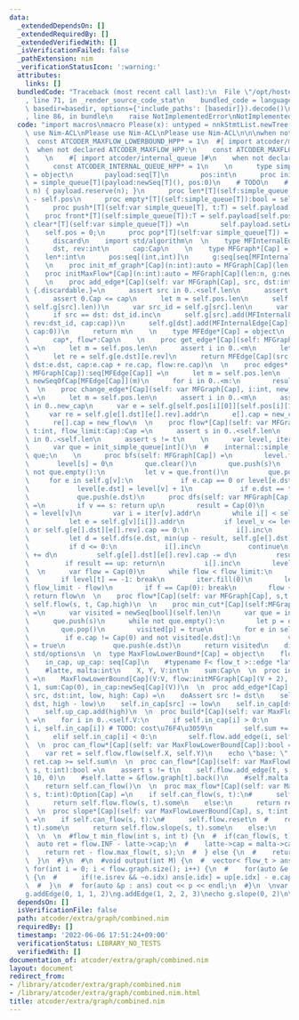 ```yaml
---
data:
  _extendedDependsOn: []
  _extendedRequiredBy: []
  _extendedVerifiedWith: []
  _isVerificationFailed: false
  _pathExtension: nim
  _verificationStatusIcon: ':warning:'
  attributes:
    links: []
  bundledCode: "Traceback (most recent call last):\n  File \"/opt/hostedtoolcache/Python/3.10.8/x64/lib/python3.10/site-packages/onlinejudge_verify/documentation/build.py\"\
    , line 71, in _render_source_code_stat\n    bundled_code = language.bundle(stat.path,\
    \ basedir=basedir, options={'include_paths': [basedir]}).decode()\n  File \"/opt/hostedtoolcache/Python/3.10.8/x64/lib/python3.10/site-packages/onlinejudge_verify/languages/nim.py\"\
    , line 86, in bundle\n    raise NotImplementedError\nNotImplementedError\n"
  code: "import macros\nmacro Please(x): untyped = nnkStmtList.newTree()\n\nPlease\
    \ use Nim-ACL\nPlease use Nim-ACL\nPlease use Nim-ACL\n\n\nwhen not declared ATCODER_MAXFLOW_LOWERBOUND_HPP:\n\
    \  const ATCODER_MAXFLOW_LOWERBOUND_HPP* = 1\n  #[ import atcoder/maxflow ]#\n\
    \  when not declared ATCODER_MAXFLOW_HPP:\n    const ATCODER_MAXFLOW_HPP* = 1\n\
    \    \n    #[ import atcoder/internal_queue ]#\n    when not declared ATCODER_INTERNAL_QUEUE_HPP:\n\
    \      const ATCODER_INTERNAL_QUEUE_HPP* = 1\n    \n      type simple_queue[T]\
    \ = object\n        payload:seq[T]\n        pos:int\n      proc init_simple_queue*[T]():auto\
    \ = simple_queue[T](payload:newSeq[T](), pos:0)\n    # TODO\n    #      void reserve(int\
    \ n) { payload.reserve(n); }\n      proc len*[T](self:simple_queue[T]):int = self.payload.len\
    \ - self.pos\n      proc empty*[T](self:simple_queue[T]):bool = self.pos == self.payload.len\n\
    \      proc push*[T](self:var simple_queue[T], t:T) = self.payload.add(t)\n  \
    \    proc front*[T](self:simple_queue[T]):T = self.payload[self.pos]\n      proc\
    \ clear*[T](self:var simple_queue[T]) =\n        self.payload.setLen(0)\n    \
    \    self.pos = 0;\n      proc pop*[T](self:var simple_queue[T]) = self.pos.inc\n\
    \      discard\n    import std/algorithm\n  \n    type MFInternalEdge[Cap] = object\n\
    \      dst, rev:int\n      cap:Cap\n    \n    type MFGraph*[Cap] = object\n  \
    \    len*:int\n      pos:seq[(int,int)]\n      g:seq[seq[MFInternalEdge[Cap]]]\n\
    \    \n    proc init_mf_graph*[Cap](n:int):auto = MFGraph[Cap](len:n, g:newSeq[seq[MFInternalEdge[Cap]]](n))\n\
    \    proc initMaxFlow*[Cap](n:int):auto = MFGraph[Cap](len:n, g:newSeq[seq[MFInternalEdge[Cap]]](n))\n\
    \    \n    proc add_edge*[Cap](self: var MFGraph[Cap], src, dst:int, cap:Cap):int\
    \ {.discardable.}=\n      assert src in 0..<self.len\n      assert dst in 0..<self.len\n\
    \      assert 0.Cap <= cap\n      let m = self.pos.len\n      self.pos.add((src,\
    \ self.g[src].len))\n      var src_id = self.g[src].len\n      var dst_id = self.g[dst].len\n\
    \      if src == dst: dst_id.inc\n      self.g[src].add(MFInternalEdge[Cap](dst:dst,\
    \ rev:dst_id, cap:cap))\n      self.g[dst].add(MFInternalEdge[Cap](dst:src, rev:src_id,\
    \ cap:0))\n      return m\n    \n    type MFEdge*[Cap] = object\n      src*, dst*:int\n\
    \      cap*, flow*:Cap\n    \n    proc get_edge*[Cap](self: MFGraph[Cap], i:int):MFEdge[Cap]\
    \ =\n      let m = self.pos.len\n      assert i in 0..<m\n      let e = self.g[self.pos[i][0]][self.pos[i][1]]\n\
    \      let re = self.g[e.dst][e.rev]\n      return MFEdge[Cap](src:self.pos[i][0],\
    \ dst:e.dst, cap:e.cap + re.cap, flow:re.cap)\n  \n    proc edges*[Cap](self:\
    \ MFGraph[Cap]):seq[MFEdge[Cap]] =\n      let m = self.pos.len\n      result =\
    \ newSeqOfCap[MFEdge[Cap]](m)\n      for i in 0..<m:\n        result.add(self.get_edge(i))\n\
    \  \n    proc change_edge*[Cap](self: var MFGraph[Cap], i:int, new_cap, new_flow:Cap)\
    \ =\n      let m = self.pos.len\n      assert i in 0..<m\n      assert new_flow\
    \ in 0..new_cap\n      var e = self.g[self.pos[i][0]][self.pos[i][1]].addr\n \
    \     var re = self.g[e[].dst][e[].rev].addr\n      e[].cap = new_cap - new_flow\n\
    \      re[].cap = new_flow\n  \n    proc flow*[Cap](self: var MFGraph[Cap], s,\
    \ t:int, flow_limit:Cap):Cap =\n      assert s in 0..<self.len\n      assert t\
    \ in 0..<self.len\n      assert s != t\n    \n      var level, iter = newSeq[int](self.len)\n\
    \      var que = init_simple_queue[int]()\n  #    internal::simple_queue<int>\
    \ que;\n    \n      proc bfs(self: MFGraph[Cap]) =\n        level.fill(-1)\n \
    \       level[s] = 0\n        que.clear()\n        que.push(s)\n        while\
    \ not que.empty():\n          let v = que.front()\n          que.pop()\n     \
    \     for e in self.g[v]:\n            if e.cap == 0 or level[e.dst] >= 0: continue\n\
    \            level[e.dst] = level[v] + 1\n            if e.dst == t: return\n\
    \            que.push(e.dst)\n      proc dfs(self: var MFGraph[Cap], v:int, up:Cap):Cap\
    \ =\n        if v == s: return up\n        result = Cap(0)\n        let level_v\
    \ = level[v]\n        var i = iter[v].addr\n        while i[] < self.g[v].len:\n\
    \          let e = self.g[v][i[]].addr\n          if level_v <= level[e[].dst]\
    \ or self.g[e[].dst][e[].rev].cap == 0:\n            i[].inc\n            continue\n\
    \          let d = self.dfs(e.dst, min(up - result, self.g[e[].dst][e[].rev].cap))\n\
    \          if d <= 0:\n            i[].inc\n            continue\n          self.g[v][i[]].cap\
    \ += d\n          self.g[e[].dst][e[].rev].cap -= d\n          result += d\n \
    \         if result == up: return\n          i[].inc\n        level[v] = self.len\n\
    \  \n      var flow = Cap(0)\n      while flow < flow_limit:\n        self.bfs()\n\
    \        if level[t] == -1: break\n        iter.fill(0)\n        let f = self.dfs(t,\
    \ flow_limit - flow)\n        if f == Cap(0): break\n        flow += f\n     \
    \ return flow\n  \n    proc flow*[Cap](self: var MFGraph[Cap], s,t:int):auto =\
    \ self.flow(s, t, Cap.high)\n  \n    proc min_cut*[Cap](self:MFGraph[Cap], s:int):seq[bool]\
    \ =\n      var visited = newSeq[bool](self.len)\n      var que = init_simple_queue[int]()\n\
    \      que.push(s)\n      while not que.empty():\n        let p = que.front()\n\
    \        que.pop()\n        visited[p] = true\n        for e in self.g[p]:\n \
    \         if e.cap != Cap(0) and not visited[e.dst]:\n            visited[e.dst]\
    \ = true\n            que.push(e.dst)\n      return visited\n    discard\n  import\
    \ std/options\n  \n  type MaxFlowLowerBound*[Cap] = object\n    flow: MFGraph[Cap]\n\
    \    in_cap, up_cap: seq[Cap]\n    #typename F< flow_t >::edge *latte, *malta;\n\
    \    #latte, malta:int\n    X, Y, V:int\n    sum:Cap\n  \n  proc initMaxFlowLowerBound*[Cap](V:int):MaxFlowLowerBound[Cap]\
    \ =\n    MaxFlowLowerBound[Cap](V:V, flow:initMFGraph[Cap](V + 2), X:V, Y:V +\
    \ 1, sum:Cap(0), in_cap:newSeq[Cap](V))\n  \n  proc add_edge*[Cap](self: var MaxFlowLowerBound[Cap],\
    \ src, dst:int, low, high: Cap) =\n    doAssert src != dst\n    self.flow.add_edge(src,\
    \ dst, high - low)\n    self.in_cap[src] -= low\n    self.in_cap[dst] += low\n\
    \    self.up_cap.add(high)\n  \n  proc build*[Cap](self: var MaxFlowLowerBound[Cap])\
    \ =\n    for i in 0..<self.V:\n      if self.in_cap[i] > 0:\n        self.flow.add_edge(self.X,\
    \ i, self.in_cap[i]) # TODO: cost\u76F4\u3059\n        self.sum += self.in_cap[i]\n\
    \      elif self.in_cap[i] < 0:\n        self.flow.add_edge(i, self.Y, -self.in_cap[i])\n\
    \  \n  proc can_flow*[Cap](self: var MaxFlowLowerBound[Cap]):bool =\n    self.build()\n\
    \    var ret = self.flow.flow(self.X, self.Y)\n    echo \"base: \", ret\n    return\
    \ ret.cap >= self.sum\n  \n  proc can_flow*[Cap](self: var MaxFlowLowerBound[Cap],\
    \ s, t:int):bool =\n    assert s != t\n    self.flow.add_edge(t, s, Cap.high div\
    \ 10, 0)\n    #self.latte = &flow.graph[t].back()\n    #self.malta = &flow.graph[s].back()\n\
    \    return self.can_flow()\n  \n  proc max_flow*[Cap](self: var MaxFlowLowerBound[Cap],\
    \ s, t:int):Option[Cap] =\n    if self.can_flow(s, t):\n#      self.flow.reset\n\
    \      return self.flow.flow(s, t).some\n    else:\n      return result.T.none\n\
    \  \n  proc slope*[Cap](self: var MaxFlowLowerBound[Cap], s, t:int):Option[seq[Cap]]\
    \ =\n    if self.can_flow(s, t):\n#      self.flow.reset\n  #    return self.flow.slope(s,\
    \ t).some\n      return self.flow.slope(s, t).some\n    else:\n      return result.T.none\n\
    \  \n  \n  #flow_t min_flow(int s, int t) {\n  #  if(can_flow(s, t)) {\n  #  \
    \  auto ret = flow.INF - latte->cap;\n  #    latte->cap = malta->cap = 0;\n  #\
    \    return ret - flow.max_flow(t, s);\n  #  } else {\n  #    return -1;\n  #\
    \  }\n  #}\n  #\n  #void output(int M) {\n  #  vector< flow_t > ans(M);\n  # \
    \ for(int i = 0; i < flow.graph.size(); i++) {\n  #    for(auto &e : flow.graph[i])\
    \ {\n  #      if(!e.isrev && ~e.idx) ans[e.idx] = up[e.idx] - e.cap;\n  #    }\n\
    \  #  }\n  #  for(auto &p : ans) cout << p << endl;\n  #}\n  \nvar g = initMaxFlowLowerBound[int](3)\n\
    g.addEdge(0, 1, 1, 2)\ng.addEdge(1, 2, 2, 3)\necho g.slope(0, 2)\n\n"
  dependsOn: []
  isVerificationFile: false
  path: atcoder/extra/graph/combined.nim
  requiredBy: []
  timestamp: '2022-06-06 17:51:24+09:00'
  verificationStatus: LIBRARY_NO_TESTS
  verifiedWith: []
documentation_of: atcoder/extra/graph/combined.nim
layout: document
redirect_from:
- /library/atcoder/extra/graph/combined.nim
- /library/atcoder/extra/graph/combined.nim.html
title: atcoder/extra/graph/combined.nim
---
```

